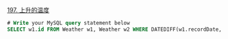 [197. 上升的温度](https://leetcode-cn.com/problems/rising-temperature/)
```sql
# Write your MySQL query statement below
SELECT w1.id FROM Weather w1, Weather w2 WHERE DATEDIFF(w1.recordDate, w2.recordDate) = 1 AND w1.Temperature > w2.Temperature
```
